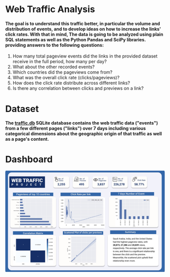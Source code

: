 # Web Traffic Analysis

#### The goal is to understand this traffic better, in particular the volume and distribution of events, and to develop ideas on how to increase the links' click rates. With that in mind, The data is going to be analyzed using plain SQL statements as well as the Python Pandas and SciPy libraries. providing answers to the following questions:

1.  How many total pageview events did the links in the provided dataset receive in the full period, how many per day?
2.  What about the other recorded events?
3.  Which countries did the pageviews come from?
4.  What was the overall click rate (clicks/pageviews)?
5. How does the click rate distribute across different links?
6. Is there any correlation between clicks and previews on a link? 


# Dataset
#### The [traffic.db](https://drive.google.com/file/d/15_LNjgSfAVsGFiSnsBK8Crl16fUpbQrk/view?usp=sharing) SQLite database contains the web traffic data ("events") from a few different pages ("links") over 7 days including various categorical dimensions about the geographic origin of that traffic as well as a page's content.


# Dashboard

![Web traffic dashboard](/dashboard.jpg)
